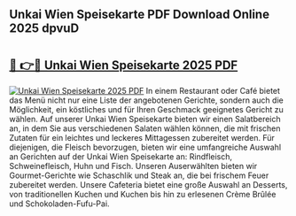## Unkai Wien Speisekarte PDF Download Online 2025 dpvuD

# <h2><a href="http://gccevo.nevu.top/?p=Unkai+Wien+Speisekarte">🔗 👉🔴 Unkai Wien Speisekarte 2025 PDF</a></h2>

[![Unkai Wien Speisekarte 2025 PDF](https://i.imgur.com/dBaPXMq.png)](http://gccevo.nevu.top/?p=Unkai+Wien+Speisekarte)
In einem Restaurant oder Café bietet das Menü nicht nur eine Liste der angebotenen Gerichte, sondern auch die Möglichkeit, ein köstliches und für Ihren Geschmack geeignetes Gericht zu wählen. Auf unserer Unkai Wien Speisekarte bieten wir einen Salatbereich an, in dem Sie aus verschiedenen Salaten wählen können, die mit frischen Zutaten für ein leichtes und leckeres Mittagessen zubereitet werden. Für diejenigen, die Fleisch bevorzugen, bieten wir eine umfangreiche Auswahl an Gerichten auf der Unkai Wien Speisekarte an: Rindfleisch, Schweinefleisch, Huhn und Fisch. Unseren Auserwählten bieten wir Gourmet-Gerichte wie Schaschlik und Steak an, die bei frischem Feuer zubereitet werden. Unsere Cafeteria bietet eine große Auswahl an Desserts, von traditionellen Kuchen und Kuchen bis hin zu erlesenen Crème Brûlée und Schokoladen-Fufu-Pai.
